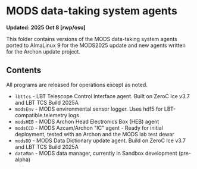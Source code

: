# MODS data-taking system agents

**Updated: 2025 Oct 8 [rwp/osu]**

This folder contains versions of the MODS data-taking system agents ported to AlmaLinux 9
for the MODS2025 update and new agents written for the Archon update project.  

## Contents

All programs are released for operations except as noted.

 * `lbttcs` - LBT Telescope Control Interface agent.  Built on ZeroC Ice v3.7 and LBT TCS Build 2025A
 * `modsEnv` - MODS environmental sensor logger. Uses hdf5 for LBT-compatible telemetry logs 
 * `modsHEB` - MODS Archon Head Electronics Box (HEB) agent
 * `modsCCD` - MODS Azcam/Archon "IC" agent - Ready for initial deployment, tested with an Archon and the MODS lab test dewar
 * `modsDD` - MODS Data Dictionary update agent.  Build on ZeroC Ice v3.7 and LBT TCS Build 2025A
 * `dataMan` - MODS data manager, currently in Sandbox development (pre-alpha)

